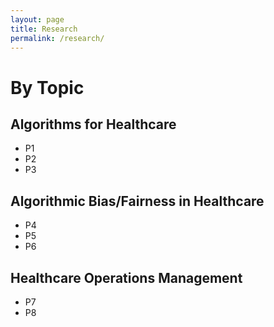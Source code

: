 ```yaml
---
layout: page
title: Research
permalink: /research/
---
```


# By Topic
## Algorithms for Healthcare
- P1
- P2
- P3

## Algorithmic Bias/Fairness in Healthcare
- P4 
- P5
- P6

## Healthcare Operations Management
- P7
- P8
